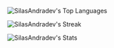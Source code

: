 <p align="center">
  
![SilasAndradev's Top Languages](https://github-readme-stats.vercel.app/api/top-langs/?username=SilasAndradev&theme=dracula&show_icons=true&hide_border=false&layout=compact)
  
![SilasAndradev's Streak](https://github-readme-streak-stats.herokuapp.com/?user=SilasAndradev&theme=dracula&hide_border=false)

![SilasAndradev's Stats](https://github-readme-stats.vercel.app/api?username=SilasAndradev&theme=dracula&show_icons=true&hide_border=false&count_private=true)
</p>


